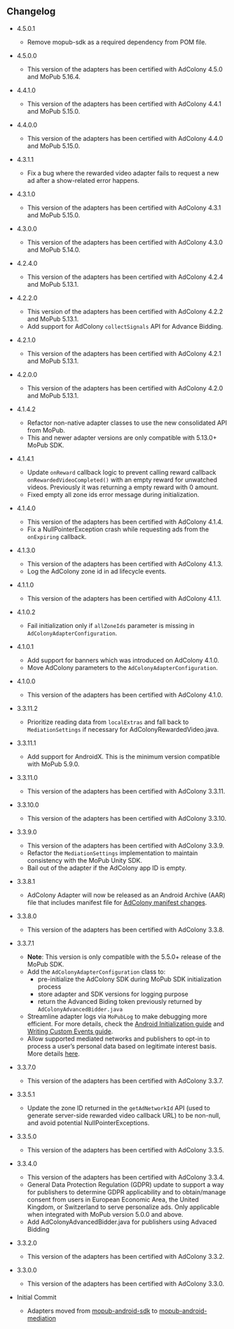 ## Changelog
  * 4.5.0.1
    * Remove mopub-sdk as a required dependency from POM file.

  * 4.5.0.0
    * This version of the adapters has been certified with AdColony 4.5.0 and MoPub 5.16.4.

  * 4.4.1.0
    * This version of the adapters has been certified with AdColony 4.4.1 and MoPub 5.15.0.

  * 4.4.0.0
    * This version of the adapters has been certified with AdColony 4.4.0 and MoPub 5.15.0.

  * 4.3.1.1
    * Fix a bug where the rewarded video adapter fails to request a new ad after a show-related error happens.

  * 4.3.1.0
    * This version of the adapters has been certified with AdColony 4.3.1 and MoPub 5.15.0.

  * 4.3.0.0
    * This version of the adapters has been certified with AdColony 4.3.0 and MoPub 5.14.0.

  * 4.2.4.0
    * This version of the adapters has been certified with AdColony 4.2.4 and MoPub 5.13.1.

  * 4.2.2.0
    * This version of the adapters has been certified with AdColony 4.2.2 and MoPub 5.13.1.
    * Add support for AdColony `collectSignals` API for Advance Bidding.

  * 4.2.1.0
    * This version of the adapters has been certified with AdColony 4.2.1 and MoPub 5.13.1.

  * 4.2.0.0
    * This version of the adapters has been certified with AdColony 4.2.0 and MoPub 5.13.1.

  * 4.1.4.2
    * Refactor non-native adapter classes to use the new consolidated API from MoPub.
    * This and newer adapter versions are only compatible with 5.13.0+ MoPub SDK.

  * 4.1.4.1
    * Update `onReward` callback logic to prevent calling reward callback `onRewardedVideoCompleted()` with an empty reward for unwatched videos. Previously it was returning a empty reward with 0 amount.
    * Fixed empty all zone ids error message during initialization.

  * 4.1.4.0
    * This version of the adapters has been certified with AdColony 4.1.4.
    * Fix a NullPointerException crash while requesting ads from the `onExpiring` callback.

  * 4.1.3.0
    * This version of the adapters has been certified with AdColony 4.1.3.
    * Log the AdColony zone id in ad lifecycle events.

  * 4.1.1.0
    * This version of the adapters has been certified with AdColony 4.1.1.

  * 4.1.0.2
    * Fail initialization only if `allZoneIds` parameter is missing in `AdColonyAdapterConfiguration`.

  * 4.1.0.1
    * Add support for banners which was introduced on AdColony 4.1.0.
    * Move AdColony parameters to the `AdColonyAdapterConfiguration`.

  * 4.1.0.0
    * This version of the adapters has been certified with AdColony 4.1.0.

  * 3.3.11.2
    * Prioritize reading data from `localExtras` and fall back to `MediationSettings` if necessary for AdColonyRewardedVideo.java.

  * 3.3.11.1
    * Add support for AndroidX. This is the minimum version compatible with MoPub 5.9.0.

  * 3.3.11.0
    * This version of the adapters has been certified with AdColony 3.3.11.

  * 3.3.10.0
    * This version of the adapters has been certified with AdColony 3.3.10.

  * 3.3.9.0
    * This version of the adapters has been certified with AdColony 3.3.9.
    * Refactor the `MediationSettings` implementation to maintain consistency with the MoPub Unity SDK.
    * Bail out of the adapter if the AdColony app ID is empty.

  * 3.3.8.1
    * AdColony Adapter will now be released as an Android Archive (AAR) file that includes manifest file for [AdColony manifest changes](https://github.com/AdColony/AdColony-Android-SDK-3/wiki/Project-Setup#step-2-edit-manifest).

  * 3.3.8.0
    * This version of the adapters has been certified with AdColony 3.3.8.

  * 3.3.7.1
    * **Note**: This version is only compatible with the 5.5.0+ release of the MoPub SDK.
    * Add the `AdColonyAdapterConfiguration` class to: 
         * pre-initialize the AdColony SDK during MoPub SDK initialization process
         * store adapter and SDK versions for logging purpose
         * return the Advanced Biding token previously returned by `AdColonyAdvancedBidder.java`
    * Streamline adapter logs via `MoPubLog` to make debugging more efficient. For more details, check the [Android Initialization guide](https://developers.mopub.com/docs/android/initialization/) and [Writing Custom Events guide](https://developers.mopub.com/docs/android/custom-events/).
    * Allow supported mediated networks and publishers to opt-in to process a user’s personal data based on legitimate interest basis. More details [here](https://developers.mopub.com/docs/publisher/gdpr-guide/#legitimate-interest-support).

  * 3.3.7.0
    * This version of the adapters has been certified with AdColony 3.3.7.

  * 3.3.5.1
    * Update the zone ID returned in the `getAdNetworkId` API (used to generate server-side rewarded video callback URL) to be non-null, and avoid potential NullPointerExceptions.

  * 3.3.5.0
    * This version of the adapters has been certified with AdColony 3.3.5.

  * 3.3.4.0
    * This version of the adapters has been certified with AdColony 3.3.4.
    * General Data Protection Regulation (GDPR) update to support a way for publishers to determine GDPR applicability and to obtain/manage consent from users in European Economic Area, the United Kingdom, or Switzerland to serve personalize ads. Only applicable when integrated with MoPub version 5.0.0 and above.
    * Add AdColonyAdvancedBidder.java for publishers using Advaced Bidding

  * 3.3.2.0
    * This version of the adapters has been certified with AdColony 3.3.2.

  * 3.3.0.0
    * This version of the adapters has been certified with AdColony 3.3.0.
	
  * Initial Commit
  	* Adapters moved from [mopub-android-sdk](https://github.com/mopub/mopub-android-sdk) to [mopub-android-mediation](https://github.com/mopub/mopub-android-mediation/)
